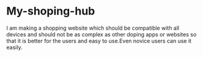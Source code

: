 # My-shoping-hub
I am making a shopping website which should be compatible with all devices and should not be as complex as other doping apps or websites so that it is better for the users and easy to use.Even novice users can use it easily.
